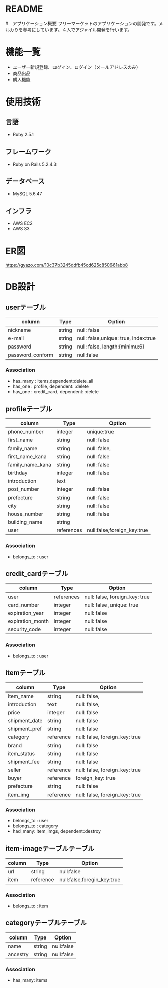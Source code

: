# README
#　アプリケーション概要
フリーマーケットのアプリケーションの開発です。メルカりを参考にしています。４人でアジャイル開発を行います。

# 機能一覧
- ユーザー新規登録、ログイン、ログイン（メールアドレスのみ）
- 商品出品
- 購入機能

# 使用技術
## 言語
  - Ruby 2.5.1
## フレームワーク
  - Ruby on Rails 5.2.4.3
## データベース
  - MySQL 5.6.47
## インフラ
  - AWS EC2
  - AWS S3

# ER図
  https://gyazo.com/10c37b3245ddfb45cd625c850661abb8

#  DB設計
## userテーブル
|column|Type|Option|
|------|----|------|
|nickname|string|null: false|
|e-mail|string|null: false,unique: true, index:true|
|password|string|null: false, length:{minimu:6}|
|password_conform|string|null:false|
### Association
- has_many : items,dependent:delete_all
- has_one : profile, dependent: :delete
- has_one : credit_card, dependent: :delete

## profileテーブル
|column|Type|Option|
|------|----|------|
|phone_number|integer|unique:true|
|first_name|string|null: false|
|family_name|string|null: false,|
|first_name_kana|string|null: false|
|family_name_kana|string|null: false|
|birthday|integer|null: false|
|introduction|text||
|post_number|integer|null: false|
|prefecture|string|null: false|
|city|string|null: false|
|house_number|string|null: false|
|building_name|string||
|user|references|null:false,foreign_key:true|

### Association
- belongs_to : user

## credit_cardテーブル
|column|Type|Option|
|------|----|------|
|user|references|null: false, foreign_key: true|
|card_number|integer|null: false ,unique: true|
|expiration_year|integer|null: false|
|expiration_month|integer|null: false|
|security_code|integer|null: false|

### Association
- belongs_to : user

## itemテーブル
|column|Type|Option|
|------|----|------|
|item_name|string|null: false,|
|introduction|text|null: false,|
|price|integer|null: false|
|shipment_date|string|null: false|
|shipment_pref|string|null: false|
|category|reference|null: false, foreign_key: true|
|brand|string|null: false|
|item_status|string|null: false|
|shipment_fee|string|null: false|
|seller|reference|null: false, foreign_key: true|
|buyer|reference|foreign_key: true|
|prefecture|string|null: false|
|item_img|reference|null: false, foreign_key: true|
### Association
- belongs_to : user
- belongs_to : category
- had_many: item_imgs, dependent::destroy

## item-imageテーブルテーブル
|column|Type|Option|
|------|----|------|
|url|string|null:false|
|item|reference|null:false,foregin_key:true|
### Association
- belongs_to : item

## categoryテーブルテーブル
|column|Type|Option|
|------|----|------|
|name|string|null:false|
|ancestry|string|null:false|
### Association
- has_many: items